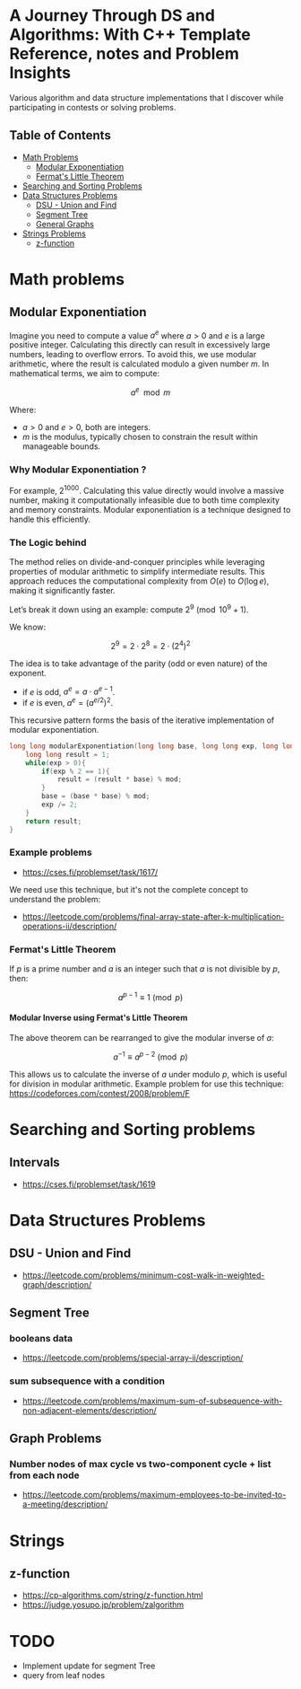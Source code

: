 # A Journey Through DS and Algorithms: With C++ Template Reference, notes and Problem Insights
Various algorithm and data structure implementations that I discover while participating in contests or solving problems.

## Table of Contents
- [Math Problems](#math-problems)
    - [Modular Exponentiation](#modular-exponentiation)
    - [Fermat's Little Theorem](#fermats-little-theorem)
- [Searching and Sorting Problems](#searching-and-sorting-problems)
- [Data Structures Problems](#data-structures-problems)
    - [DSU - Union and Find](#dsu---union-and-find)
    - [Segment Tree](#segment-tree)
    - [General Graphs](#graph-problems)
- [Strings Problems](#strings)
    - [z-function](#z-function)

# Math problems
## Modular Exponentiation
Imagine you need to compute a value $a^e$ where $a>0$ and $e$ is a large positive integer. Calculating this directly can result in excessively large numbers, leading to overflow errors. To avoid this, we use modular arithmetic, where the result is calculated modulo a given number $m$. In mathematical terms, we aim to compute:

$$a^e \mod m$$

Where:
* $a>0$ and $e>0$, both are integers.
* $m$ is the modulus, typically chosen to constrain the result within manageable bounds.
### Why Modular Exponentiation ?
For example, $2^{1000}$. Calculating this value directly would involve a massive number, making it computationally infeasible due to both time complexity and memory constraints. Modular exponentiation is a technique designed to handle this efficiently.

### The Logic behind
The method relies on divide-and-conquer principles while leveraging properties of modular arithmetic to simplify intermediate results. This approach reduces the computational complexity from $O(e)$ to $O(\log e )$, making it significantly faster.

Let’s break it down using an example: compute $2^9 \pmod{10^9 + 1}$.

We know:

$$2^9 = 2\cdot2^8 = 2\cdot(2^4)^2$$

The idea is to take advantage of the parity (odd or even nature) of the exponent.
* if $e$ is odd, $a^e = a\cdot a^{e-1}$.
* if $e$ is even, $a^e = (a^{e/2})^2$.

This recursive pattern forms the basis of the iterative implementation of modular exponentiation.

```c++
long long modularExponentiation(long long base, long long exp, long long mod){
    long long result = 1;
    while(exp > 0){
        if(exp % 2 == 1){
            result = (result * base) % mod;
        }
        base = (base * base) % mod;
        exp /= 2;
    }
    return result;
}
```

### Example problems

* https://cses.fi/problemset/task/1617/

We need use this technique, but it's not the complete concept to understand the problem:
* https://leetcode.com/problems/final-array-state-after-k-multiplication-operations-ii/description/
### Fermat's Little Theorem
If $p$ is a prime number and $a$ is an integer such that $a$ is not divisible by $p$, then:

$$a^{p-1} \equiv 1 \pmod{p}$$

#### Modular Inverse using Fermat's Little Theorem
The above theorem can be rearranged to give the modular inverse of $a$:

$$a^{-1} \equiv a^{p-2} \pmod{p}$$

This allows us to calculate the inverse of $a$ under modulo $p$, which is useful for division in modular arithmetic.
Example problem for use this technique: https://codeforces.com/contest/2008/problem/F

# Searching and Sorting problems
## Intervals
* https://cses.fi/problemset/task/1619

# Data Structures Problems
## DSU - Union and Find
* https://leetcode.com/problems/minimum-cost-walk-in-weighted-graph/description/

## Segment Tree
### booleans data
* https://leetcode.com/problems/special-array-ii/description/
### sum subsequence with a condition
* https://leetcode.com/problems/maximum-sum-of-subsequence-with-non-adjacent-elements/description/

## Graph Problems
### Number nodes of max cycle vs two-component cycle + list from each node
* https://leetcode.com/problems/maximum-employees-to-be-invited-to-a-meeting/description/

# Strings
## z-function
* https://cp-algorithms.com/string/z-function.html
* https://judge.yosupo.jp/problem/zalgorithm

# TODO
* Implement update for segment Tree
* query from leaf nodes
